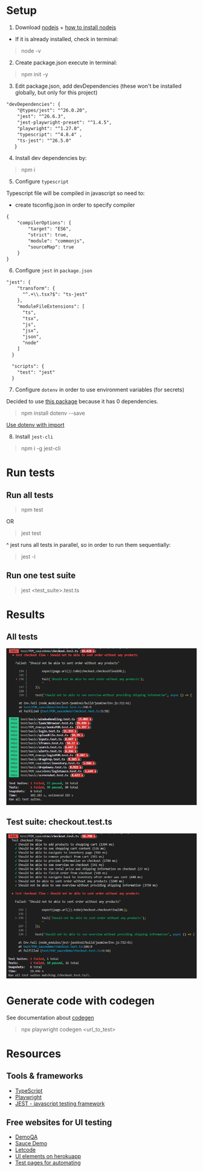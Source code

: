 # Setup

1. Download [nodejs](https://nodejs.org/en/download/) + [how to install nodejs](https://phoenixnap.com/kb/install-node-js-npm-on-windows)
- If it is already installed, check in terminal:
> node -v

2. Create package.json execute in terminal:
> npm init -y

3. Edit package.json, add devDependencies (these won't be installed globally, but only for this project)

```
"devDependencies": {
    "@types/jest": "^26.0.20",
    "jest": "^26.6.3",   
    "jest-playwright-preset": "^1.4.5",  
    "playwright": "^1.27.0",   
    "typescript": "^4.8.4" ,
    "ts-jest": "^26.5.0"
   }
```

4. Install dev dependencies by:
> npm i

5. Configure `typescript`

Typescript file will be compiled in javascript so need to:
- create tsconfig.json in order to specify compiler
```
{
    "compilerOptions": {
        "target": "ES6",
        "strict": true,
        "module": "commonjs",
        "sourceMap": true
    }
}
```

6. Configure `jest` in `package.json`
```
"jest": {
    "transform": {
      "^.+\\.tsx?$": "ts-jest"
    },
    "moduleFileExtensions": [
      "ts",
      "tsx",
      "js",
      "jsx",
      "json",
      "node"
    ]
  }
```

```
  "scripts": {
    "test": "jest"
  }
```

7. Configure `dotenv` in order to use environment variables (for secrets)

Decided to use [this package](https://www.npmjs.com/package/dotenv) because it has 0 dependencies.

> npm install dotenv --save

[Use dotenv with import](https://github.com/motdotla/dotenv#how-do-i-use-dotenv-with-import)

8. Install `jest-cli`

> npm i -g jest-cli

# Run tests

## Run all tests
> npm test

OR

> jest test

^ jest runs all tests in parallel, so in order to run them sequentially:

> jest -i

## Run one test suite
> jest <test_suite>.test.ts

# Results

## All tests

![All tests](/results/all_tests_jest_playwright.PNG "All tests")

## Test suite: checkout.test.ts
![Test Suite Checkout](/results/test_suite_checkout_results.PNG "Test Suite Checkout")

# Generate code with codegen

See documentation about [codegen](https://playwright.dev/docs/codegen-intro)

> npx playwright codegen <url_to_test>

# Resources

## Tools & frameworks
- [TypeScript](https://www.typescriptlang.org/docs/handbook/intro.html)
- [Playwright](https://playwright.dev/docs/intro)
- [JEST - javascript testing framework](https://jestjs.io/)


## Free websites for UI testing
- [DemoQA](https://demoqa.com/)
- [Sauce Demo](https://www.saucedemo.com/)
- [Letcode](https://letcode.in/)
- [UI elements on herokuapp](https://the-internet.herokuapp.com/)
- [Test pages for automating](https://testpages.herokuapp.com/styled/index.html)
